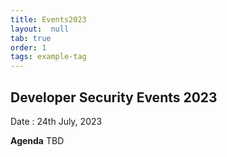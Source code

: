 ```yaml
---
title: Events2023
layout:  null
tab: true
order: 1
tags: example-tag
---
```


## Developer Security Events 2023

Date : 24th July, 2023

**Agenda**
TBD

